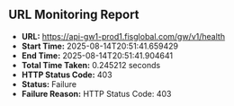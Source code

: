 ## URL Monitoring Report

- **URL:** https://api-gw1-prod1.fisglobal.com/gw/v1/health
- **Start Time:** 2025-08-14T20:51:41.659429
- **End Time:** 2025-08-14T20:51:41.904641
- **Total Time Taken:** 0.245212 seconds
- **HTTP Status Code:** 403
- **Status:** Failure
- **Failure Reason:** HTTP Status Code: 403
